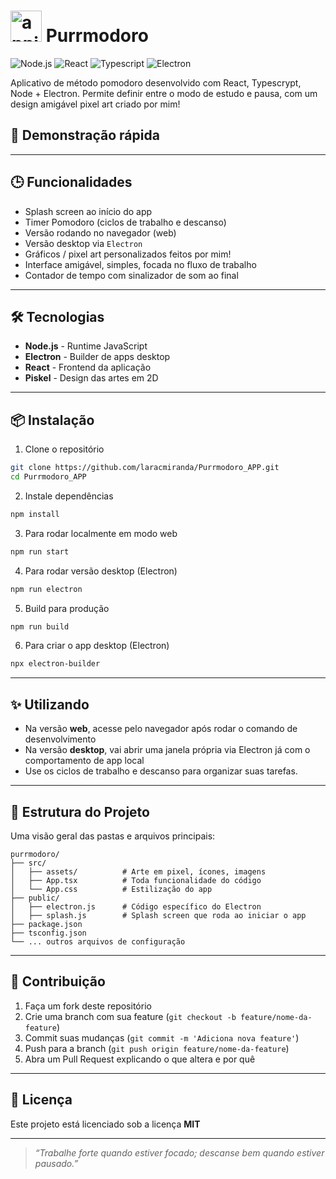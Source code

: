 # <img width="50" height="50" alt="appicon" src="https://github.com/user-attachments/assets/7fce1d54-1f47-4853-a904-411bd14ee58a" /> Purrmodoro

<p align="left"> 
  
![Node.js](https://img.shields.io/badge/Node.js-22+-pink.svg)
![React](https://img.shields.io/badge/React-19.1.1-pink.svg)
![Typescript](https://img.shields.io/badge/Typescript-4.9.5-pink.svg)
![Electron](https://img.shields.io/badge/Electron-36.2.1-pink.svg)

Aplicativo de método pomodoro desenvolvido com React, Typescrypt, Node + Electron. Permite definir entre o modo de estudo e pausa, com um design amigável pixel art criado por mim! 

## 📸 Demonstração rápida


---

## 🕒 Funcionalidades

- Splash screen ao início do app
- Timer Pomodoro (ciclos de trabalho e descanso)
- Versão rodando no navegador (web)
- Versão desktop via `Electron`
- Gráficos / pixel art personalizados feitos por mim!   
- Interface amigável, simples, focada no fluxo de trabalho
- Contador de tempo com sinalizador de som ao final

--- 

## 🛠️ Tecnologias

- **Node.js** - Runtime JavaScript
- **Electron** - Builder de apps desktop
- **React** - Frontend da aplicação
- **Piskel** - Design das artes em 2D

---

## 📦 Instalação

1. Clone o repositório  
```bash
git clone https://github.com/laracmiranda/Purrmodoro_APP.git
cd Purrmodoro_APP
```

2. Instale dependências
```bash
npm install
```

3. Para rodar localmente em modo web
```bash
npm run start
```

4. Para rodar versão desktop (Electron)
```bash
npm run electron
```

5. Build para produção
```bash
npm run build
```

6. Para criar o app desktop (Electron)
```bash
npx electron-builder
```

---

## ✨ Utilizando 

* Na versão **web**, acesse pelo navegador após rodar o comando de desenvolvimento
* Na versão **desktop**, vai abrir uma janela própria via Electron já com o comportamento de app local
* Use os ciclos de trabalho e descanso para organizar suas tarefas.

---

## 📂 Estrutura do Projeto

Uma visão geral das pastas e arquivos principais:

```
purrmodoro/
├── src/
│   ├── assets/          # Arte em pixel, ícones, imagens
│   ├── App.tsx          # Toda funcionalidade do código
│   └── App.css          # Estilização do app
├── public/              
│   ├── electron.js      # Código específico do Electron
│   ├── splash.js        # Splash screen que roda ao iniciar o app
├── package.json
├── tsconfig.json
└── ... outros arquivos de configuração
```

---

## 🤝 Contribuição
1. Faça um fork deste repositório  
2. Crie uma branch com sua feature (`git checkout -b feature/nome-da-feature`)  
3. Commit suas mudanças (`git commit -m 'Adiciona nova feature'`)  
4. Push para a branch (`git push origin feature/nome-da-feature`)  
5. Abra um Pull Request explicando o que altera e por quê

---

## 📃 Licença

Este projeto está licenciado sob a licença **MIT** 

---

> *“Trabalhe forte quando estiver focado; descanse bem quando estiver pausado.”*
